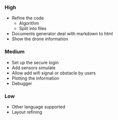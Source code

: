 ### High

- Refine the code
	- Algorithm
	- Split into files
- Documents generator deal with markdown to html
- Show the drone information

### Medium

- Set up the secure login
- Add sensors simulate
- Allow add wifi signal or obstacle by users
- Plotting the information
- Debugger

### Low

- Other language supported
- Layout refining
